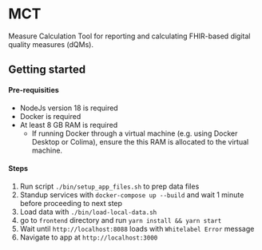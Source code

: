 # MCT
Measure Calculation Tool for reporting and calculating FHIR-based digital quality measures (dQMs).

## Getting started

#### Pre-requisities
- NodeJs version 18 is required
- Docker is required
- At least 8 GB RAM is required
  - If running Docker through a virtual machine (e.g. using Docker Desktop or Colima), ensure the this RAM is allocated to the virtual machine.

#### Steps
1. Run script `./bin/setup_app_files.sh` to prep data files
2. Standup services with `docker-compose up --build` and wait 1 minute before proceeding to next step
3. Load data with `./bin/load-local-data.sh`
4. go to `frontend` directory and run `yarn install && yarn start`
5. Wait until `http://localhost:8088` loads with `Whitelabel Error` message
6. Navigate to app at `http://localhost:3000`
